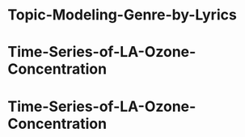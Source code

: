 # Topic-Modeling-Genre-by-Lyrics
# Time-Series-of-LA-Ozone-Concentration
# Time-Series-of-LA-Ozone-Concentration
